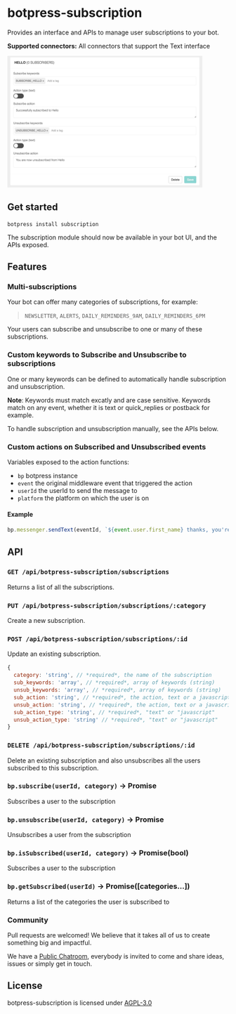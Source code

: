 # botpress-subscription

Provides an interface and APIs to manage user subscriptions to your bot.

**Supported connectors:** All connectors that support the Text interface

<img src='/assets/screenshot.jpg' height='300px'>

## Get started

```
botpress install subscription
```

The subscription module should now be available in your bot UI, and the APIs exposed.

## Features

### Multi-subscriptions

Your bot can offer many categories of subscriptions, for example:
> `NEWSLETTER`, `ALERTS`, `DAILY_REMINDERS_9AM`, `DAILY_REMINDERS_6PM`

Your users can subscribe and unsubscribe to one or many of these subscriptions.

### Custom keywords to Subscribe and Unsubscribe to subscriptions

One or many keywords can be defined to automatically handle subscription and unsubscription. 

**Note**: Keywords must match excatly and are case sensitive. Keywords match on any event, whether it is text or quick_replies or postback for example.

To handle subscription and unsubscription manually, see the APIs below.

### Custom actions on Subscribed and Unsubscribed events

Variables exposed to the action functions:
- `bp` botpress instance
- `event` the original middleware event that triggered the action
- `userId` the userId to send the message to
- `platform` the platform on which the user is on

#### Example

```js
bp.messenger.sendText(eventId, `${event.user.first_name} thanks, you're subscribed`)
```


## API

### `GET /api/botpress-subscription/subscriptions`

Returns a list of all the subscriptions.

### `PUT /api/botpress-subscription/subscriptions/:category`

Create a new subscription.

### `POST /api/botpress-subscription/subscriptions/:id`

Update an existing subscription.

```js
{
  category: 'string', // *required*, the name of the subscription
  sub_keywords: 'array', // *required*, array of keywords (string)
  unsub_keywords: 'array', // *required*, array of keywords (string)
  sub_action: 'string', // *required*, the action, text or a javascript function
  unsub_action: 'string', // *required*, the action, text or a javascript function
  sub_action_type: 'string', // *required*, "text" or "javascript"
  unsub_action_type: 'string' // *required*, "text" or "javascript"
}
```

### `DELETE /api/botpress-subscription/subscriptions/:id`

Delete an existing subscription and also unsubscribes all the users subscribed to this subscription.

### `bp.subscribe(userId, category)` -> Promise

Subscribes a user to the subscription

### `bp.unsubscribe(userId, category)` -> Promise

Unsubscribes a user from the subscription

### `bp.isSubscribed(userId, category)` -> Promise(bool)

Subscribes a user to the subscription

### `bp.getSubscribed(userId)` -> Promise([categories...])

Returns a list of the categories the user is subscribed to

### Community

Pull requests are welcomed! We believe that it takes all of us to create something big and impactful.

We have a [Public Chatroom](https://gitter.im/botpress/core), everybody is invited to come and share ideas, issues or simply get in touch.

## License

botpress-subscription is licensed under [AGPL-3.0](/LICENSE)
